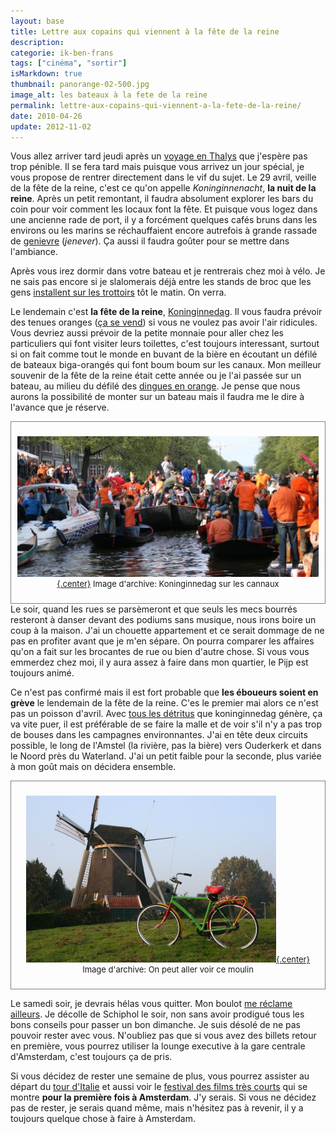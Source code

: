 ```yaml
---
layout: base
title: Lettre aux copains qui viennent à la fête de la reine
description: 
categorie: ik-ben-frans
tags: ["cinéma", "sortir"]
isMarkdown: true
thumbnail: panorange-02-500.jpg
image_alt: les bateaux à la fete de la reine
permalink: lettre-aux-copains-qui-viennent-a-la-fete-de-la-reine/
date: 2010-04-26
update: 2012-11-02
---
```


Vous allez arriver tard jeudi après un [voyage en Thalys](/le-thalys-a-moins-grande-vitesse) que j'espère pas trop pénible. Il se fera tard mais puisque vous arrivez un jour spécial, je vous propose de rentrer directement dans le vif du sujet. Le 29 avril, veille de la fête de la reine, c'est ce qu'on appelle *Koninginnenacht*, **la nuit de la reine**. Après un petit remontant, il faudra absolument explorer les bars du coin pour voir comment les locaux font la fête. Et puisque vous logez dans une ancienne rade de port, il y a forcément quelques cafés bruns dans les environs ou les marins se réchauffaient encore autrefois à grande rassade de [genievre](http://fr.wikipedia.org/wiki/Geni%C3%A8vre_(boisson)) (*jenever*). Ça aussi il faudra goûter pour se mettre dans l'ambiance.

Après vous irez dormir dans votre bateau et je rentrerais chez moi à vélo. Je ne sais pas encore si je slalomerais déjà entre les stands de broc que les gens [installent sur les trottoirs](/nouveau-mot-bezet) tôt le matin. On verra.

<!--excerpt-->

Le lendemain c'est **la fête de la reine**, [Koninginnedag](/koninginnedag). Il vous faudra prévoir des tenues oranges ([ça se vend](/preparatifs-oranges)) si vous ne voulez pas avoir l'air ridicules. Vous devriez aussi prévoir de la petite monnaie pour aller chez les particuliers qui font visiter leurs toilettes, c'est toujours interessant, surtout si on fait comme tout le monde en buvant de la bière en écoutant un défilé de bateaux biga-orangés qui font boum boum sur les canaux. Mon meilleur souvenir de la fête de la reine était cette année ou je l'ai passée sur un bateau, au milieu du défilé des [dingues en orange](/hoeden). Je pense que nous aurons la possibilité de monter sur un bateau mais il faudra me le dire à l'avance que je réserve.

<!-- HTML -->
<div style="border:1px solid grey; text-align:center; font-size:small; padding:10px;">

[![les bateaux à la fete de la reine](panorange-02-500.jpg){.center}](/pas-de-fete-du-travail)
Image d'archive: Koninginnedag sur les cannaux

</div>
<!-- / HTML -->
Le soir, quand les rues se parsèmeront et que seuls les mecs bourrés resteront à danser devant des podiums sans musique, nous irons boire un coup à la maison. J'ai un chouette appartement et ce serait dommage de ne pas en profiter avant que je m'en sépare. On pourra comparer les affaires qu'on a fait sur les brocantes de rue ou bien d'autre chose. Si vous vous emmerdez chez moi, il y aura assez à faire dans mon quartier, le Pijp est toujours animé.

Ce n'est pas confirmé mais il est fort probable que **les éboueurs soient en grève** le lendemain de la fête de la reine. C'es le premier mai alors ce n'est pas un poisson d'avril. Avec [tous les détritus](http://drooderfiets.tumblr.com/post/105759249/rubish-koninginnedag) que koninginnedag génère, ça va vite puer, il est préférable de se faire la malle et de voir s'il n'y a pas trop de bouses dans les campagnes environnantes. J'ai en tête deux circuits possible, le long de l'Amstel (la rivière, pas la bière) vers Ouderkerk et dans le Noord près du Waterland. J'ai un petit faible pour la seconde, plus variée à mon goût mais on décidera ensemble.

<!-- HTML -->
<div style="border:1px solid grey; text-align:center; font-size:small; padding:10px;">

[![à vélo près du moulin](velo-azor-et-moulin-rieker.jpg){.center}](/les-moulins-d-amsterdam)
Image d'archive: On peut aller voir ce moulin

</div>
<!-- / HTML -->

Le samedi soir, je devrais hélas vous quitter. Mon boulot [me réclame ailleurs](http://www.ripe.net/ripe/meetings/ripe-60/). Je décolle de Schiphol le soir, non sans avoir prodigué tous les bons conseils pour passer un bon dimanche. Je suis désolé de ne pas pouvoir rester avec vous. N'oubliez pas que si vous avez des billets retour en première, vous pourrez utiliser la lounge executive à la gare centrale d'Amsterdam, c'est toujours ça de pris.

Si vous décidez de rester une semaine de plus, vous pourrez assister au départ du [tour d'Italie](/amsterdam-maniaque-du-giro) et aussi voir le [festival des films très courts](http://www.veryshort.nl/) qui se montre **pour la première fois à Amsterdam**. J'y serais. Si vous ne décidez pas de rester, je serais quand même, mais n'hésitez pas à revenir, il y a toujours quelque chose à faire à Amsterdam.

<!-- post notes:
http://www.funda.nl/koop/amsterdam/appartement-29573923-cornelis-trooststraat-35-iii/
--->

